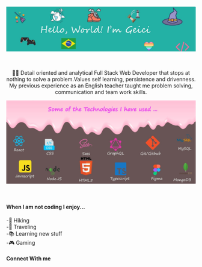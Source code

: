 
![my name and saying hello](https://github.com/geicibarham/geicibarham/blob/main/assets/images/geici.jpg)





<br>

 <p align="center">👩‍💻 Detail oriented and analytical Full Stack Web Developer that stops at nothing to solve a problem.Values self learning, persistence and drivenness. My previous experience as an English teacher taught me problem solving, communication and team work skills. </p>






![imagem technologies I have used ](https://github.com/geicibarham/geicibarham/blob/main/assets/images/technologies.jpg)







<!-- ![Icon](https://user-images.githubusercontent.com/94714070/166166500-682ae543-0b52-471f-b686-c3d278d11b04.png) -->






<br>
<h4> When I am not coding I enjoy...</h4>

-🥾 Hiking <br>
-🚀 Traveling  <br>
-📚 Learning new stuff  <br>
-🎮 Gaming  <br>



<h4> Connect With me </h4>


<!--
**geicibarham/geicibarham** is a ✨ ![Uploading Icon.png…]()
_special_ ✨ repository because its `README.md` (this file) appears on your GitHub profile.

Here are some ideas to get you started:

- 🔭 I’m currently working on ...
- 🌱 I’m currently learning ...
- 👯 I’m looking to collaborate on ...
- 🤔 I’m looking for help with ...
- 💬 Ask me about ...
- 📫 How to reach me: ...
- 😄 Pronouns: ...
- ⚡ Fun fact: ...
-->
